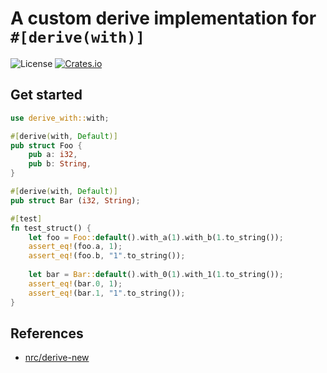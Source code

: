 # A custom derive implementation for `#[derive(with)]`
![License](https://img.shields.io/badge/license-MIT-blue.svg)
[![Crates.io](https://img.shields.io/crates/v/derive-with.svg)](https://crates.io/crates/derive-with)

## Get started
```rust
use derive_with::with;

#[derive(with, Default)]
pub struct Foo {
    pub a: i32,
    pub b: String,
}

#[derive(with, Default)]
pub struct Bar (i32, String);

#[test]
fn test_struct() {
    let foo = Foo::default().with_a(1).with_b(1.to_string());
    assert_eq!(foo.a, 1);
    assert_eq!(foo.b, "1".to_string());
    
    let bar = Bar::default().with_0(1).with_1(1.to_string());
    assert_eq!(bar.0, 1);
    assert_eq!(bar.1, "1".to_string());
}
```

## References
- [nrc/derive-new](https://github.com/nrc/derive-new)